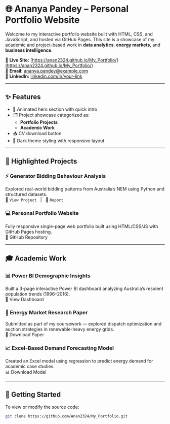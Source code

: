 # 🌐 Ananya Pandey – Personal Portfolio Website

Welcome to my interactive portfolio website built with HTML, CSS, and JavaScript, and hosted via GitHub Pages. This site is a showcase of my academic and project-based work in **data analytics**, **energy markets**, and **business intelligence**.

🔗 **Live Site:** [https://anan2324.github.io/My_Portfolio/](https://anan2324.github.io/My_Portfolio/)  
📧 **Email:** ananya.pandey@example.com  
🔗 **LinkedIn:** [linkedin.com/in/your-link](https://linkedin.com/in/your-link)

---

## ✨ Features

- 🎯 Animated hero section with quick intro
- 🗂️ Project showcase categorized as:
  - **Portfolio Projects**
  - **Academic Work**
- 📥 CV download button
- 🌙 Dark theme styling with responsive layout

---

## 💼 Highlighted Projects

### ⚡ Generator Bidding Behaviour Analysis  
Explored real-world bidding patterns from Australia’s NEM using Python and structured datasets.  
🔗 `View Project` &nbsp; | &nbsp; 📄 `Report`

### 💻 Personal Portfolio Website  
Fully responsive single-page web portfolio built using HTML/CSS/JS with GitHub Pages hosting.  
🔗 GitHub Repository

---

## 🎓 Academic Work

### 📊 Power BI Demographic Insights  
Built a 3-page interactive Power BI dashboard analyzing Australia’s resident population trends (1996–2016).  
🔗 View Dashboard

### 📑 Energy Market Research Paper  
Submitted as part of my coursework — explored dispatch optimization and auction strategies in renewable-heavy energy grids.  
📄 Download Paper

### 📈 Excel-Based Demand Forecasting Model  
Created an Excel model using regression to predict energy demand for academic case studies.  
📊 Download Model

---

## 🚀 Getting Started

To view or modify the source code:

```bash
git clone https://github.com/Anan2324/My_Portfolio.git
